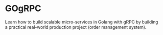 # GOgRPC
Learn how to build scalable micro-services in Golang with gRPC by building a practical real-world production project (order management system).
